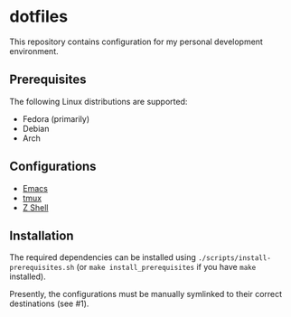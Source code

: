 # dotfiles

This repository contains configuration for my personal development environment.

## Prerequisites

The following Linux distributions are supported:

* Fedora (primarily)
* Debian
* Arch

## Configurations

* [Emacs](./configs/emacs/)
* [tmux](./configs/tmux/)
* [Z Shell](./configs/zsh/)

## Installation

The required dependencies can be installed using `./scripts/install-prerequisites.sh` (or `make install_prerequisites` if
you have `make` installed).

Presently, the configurations must be manually symlinked to their correct destinations (see #1).
